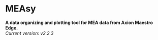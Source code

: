 # MEAsy
**A data organizing and plotting tool for MEA data from Axion Maestro Edge.**    
*Current version: v2.2.3*
